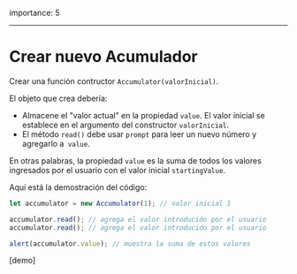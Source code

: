 importance: 5

---

# Crear nuevo Acumulador

Crear una función contructor `Accumulator(valorInicial)`.

El objeto que crea debería:

- Almacene el "valor actual" en la propiedad `value`. El valor inicial se establece en el argumento del constructor `valorInicial`.
- El método `read()` debe usar `prompt` para leer un nuevo número y agregarlo a` value`.

En otras palabras, la propiedad `value` es la suma de todos los valores ingresados por el usuario con el valor inicial `startingValue`.

Aquí está la demostración del código:

```js
let accumulator = new Accumulator(1); // valor inicial 1

accumulator.read(); // agrega el valor introducido por el usuario
accumulator.read(); // agrega el valor introducido por el usuario

alert(accumulator.value); // muestra la suma de estos valores
```

[demo]
